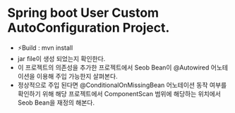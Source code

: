 # Spring boot User Custom AutoConfiguration Project.

- ⚡️Build : mvn install
- jar file이 생성 되었는지 확인한다.
- 이 프로젝트의 의존성을 추가한 프로젝트에서 Seob Bean이 @Autowired 어노테이션을 이용해 주입 가능한지 살펴본다.
- 정상적으로 주입 된다면 @ConditionalOnMissingBean 어노테이션 동작 여부를 확인하기 위해 해당 프로젝트에서 ComponentScan 범위에 해당하는 위치에서 Seob Bean을 재정의 해본다.
